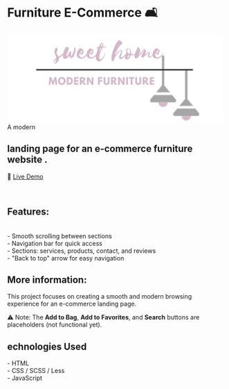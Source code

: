 # Furniture E-Commerce 🛋️
<img src="./imgs/logo.png">

<br>
A modern <h2> landing page for an e-commerce furniture website .</h2>

📌 [Live Demo](https://ghaliah1.github.io/furniture-E-commerce/)  

<BR>
<h2> Features:</h2>
<br>
- Smooth scrolling between sections  <br>
- Navigation bar for quick access  <br>
- Sections: services, products, contact, and reviews  <br>
- "Back to top" arrow for easy navigation  <br>

<h2> More information:</h2>
This project focuses on creating a smooth and modern browsing experience for an e-commerce landing page.  

⚠️ Note: The **Add to Bag**, **Add to Favorites**, and **Search** buttons are placeholders (not functional yet).  <br>

<h2> echnologies Used</h2>
- HTML  <br>
- CSS / SCSS / Less  <br>
- JavaScript  <br>
